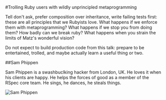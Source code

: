 #Trolling Ruby users with wildly unprincipled metaprogramming

Tell don't ask, prefer composition over inheritance, write failing tests first:
these are all principles that we Rubyists love. What happens if we enforce them
with metaprogramming? What happens if we stop you from doing them? How badly
can we break ruby? What happens when you strain the limits of Matz's wonderful
vision?

Do not expect to build production code from this talk: prepare to be
entertained, trolled, and maybe actually learn a useful thing or two.


##Sam Phippen

Sam Phippen is a swashbuclking hacker from London, UK. He loves it when his
clients are happy. He helps the forces of good as a member of the RSpec core
team. He sings, he dances, he steals things.

![Sam Phippen](https://0.gravatar.com/avatar/8ca3202a7c4591caa91e66cf4ad4b116?d=https%3A%2F%2Fidenticons.github.com%2Fd6e44245b7dcf2a1fa100f95bae0f3d8.png&r=x&s=440)
